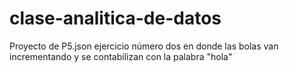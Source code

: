 # clase-analitica-de-datos
Proyecto de P5.json ejercicio número dos en donde las bolas van incrementando y se contabilizan con la palabra "hola"
